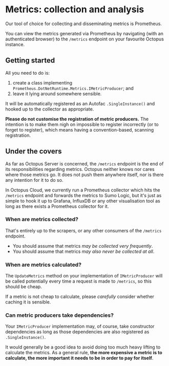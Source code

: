 # Metrics: collection and analysis

Our tool of choice for collecting and disseminating metrics is Prometheus.

You can view the metrics generated via Prometheus by navigating (with an authenticated browser) to the `/metrics` endpoint on your favourite Octopus instance.

## Getting started

All you need to do is:

1. create a class implementing `Prometheus.DotNetRuntime.Metrics.IMetricProducer`; and
1. leave it lying around somewhere sensible.

It will be automatically registered as an Autofac `.SingleInstance()` and hooked up to the collector as appropriate.

**Please do not customise the registration of metric producers.** The intention is to make them nigh on impossible
to register incorrectly (or to forget to register), which means having a convention-based, scanning registration.

## Under the covers

As far as Octopus Server is concerned, the `/metrics` endpoint is the end of its responsibilities regarding metrics. Octopus neither knows nor cares where those metrics go. It does not push them anywhere itself, nor is there any intention for it to do so.

In Octopus Cloud, we currently run a Prometheus collector which hits the `/metrics` endpoint and forwards the metrics to Sumo Logic, but it's just as simple to hook it up to Grafana, InfluxDB or any other visualisation tool as long as there exists a Prometheus collector for it.

### When are metrics collected?

That's entirely up to the scrapers, or any other consumers of the `/metrics` endpoint.

* You should assume that metrics *may be collected very frequently*.
* You should assume that metrics *may also never be collected at all*.

### When are metrics calculated?

The `UpdateMetrics` method on your implementation of `IMetricProducer` will be called potentially every time a request is made to `/metrics`, so this should be cheap.

If a metric is not cheap to calculate, please *carefully* consider whether caching it is sensible.

### Can metric producers take dependencies?

Your `IMetricProducer` implementation may, of course, take constructor dependencies as long as those dependencies are also registered as `.SingleInstance()`.

It would generally be a good idea to avoid doing too much heavy lifting to calculate the metrics. As a general rule, **the more expensive a metric is to calculate, the more important it needs to be in order to pay for itself**.

